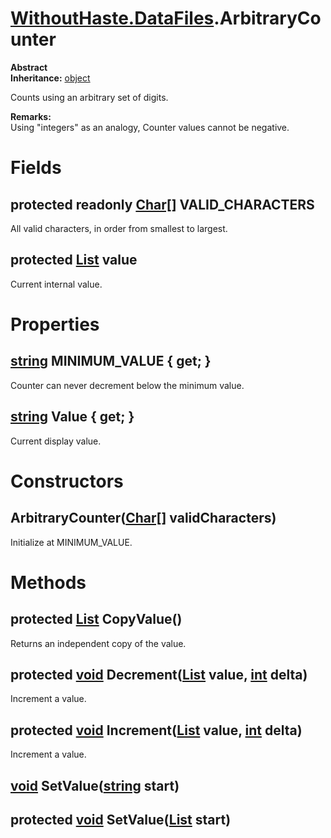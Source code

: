 # [WithoutHaste.DataFiles](TableOfContents.WithoutHaste.DataFiles.md).ArbitraryCounter

**Abstract**  
**Inheritance:** [object](https://docs.microsoft.com/en-us/dotnet/api/system.object)  

Counts using an arbitrary set of digits.  

**Remarks:**  
Using "integers" as an analogy, Counter values cannot be negative.  

# Fields

## protected readonly [Char[]](https://docs.microsoft.com/en-us/dotnet/api/system.array) VALID_CHARACTERS

All valid characters, in order from smallest to largest.  

## protected [List](https://docs.microsoft.com/en-us/dotnet/api/system.collections.generic.list-1) value

Current internal value.  

# Properties

## [string](https://docs.microsoft.com/en-us/dotnet/api/system.string) MINIMUM_VALUE { get; }

Counter can never decrement below the minimum value.  

## [string](https://docs.microsoft.com/en-us/dotnet/api/system.string) Value { get; }

Current display value.  

# Constructors

## ArbitraryCounter([Char[]](https://docs.microsoft.com/en-us/dotnet/api/system.array) validCharacters)

Initialize at MINIMUM_VALUE.  

# Methods

## protected [List](https://docs.microsoft.com/en-us/dotnet/api/system.collections.generic.list-1) CopyValue()

Returns an independent copy of the value.  

## protected [void](https://docs.microsoft.com/en-us/dotnet/api/system.void) Decrement([List](https://docs.microsoft.com/en-us/dotnet/api/system.collections.generic.list-1) value, [int](https://docs.microsoft.com/en-us/dotnet/api/system.int32) delta)

Increment a value.  

## protected [void](https://docs.microsoft.com/en-us/dotnet/api/system.void) Increment([List](https://docs.microsoft.com/en-us/dotnet/api/system.collections.generic.list-1) value, [int](https://docs.microsoft.com/en-us/dotnet/api/system.int32) delta)

Increment a value.  

## [void](https://docs.microsoft.com/en-us/dotnet/api/system.void) SetValue([string](https://docs.microsoft.com/en-us/dotnet/api/system.string) start)

## protected [void](https://docs.microsoft.com/en-us/dotnet/api/system.void) SetValue([List](https://docs.microsoft.com/en-us/dotnet/api/system.collections.generic.list-1) start)

